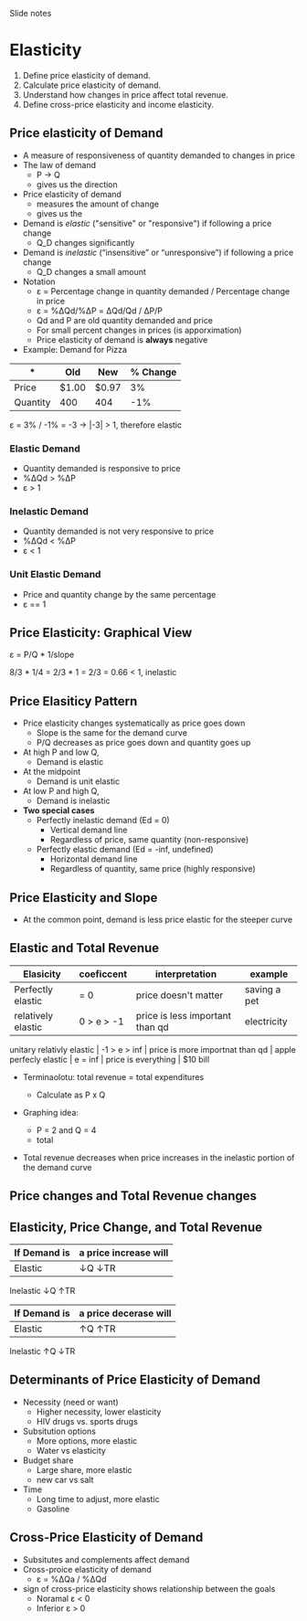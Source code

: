 Slide notes

# Elasticity

1. Define price elasticity of demand.
2. Calculate price elasticity of demand.
3. Understand how changes in price affect total revenue.
4. Define cross-price elasticity and income elasticity.

## Price elasticity of Demand

- A measure of responsiveness of quantity demanded to changes in price
- The law of demand
  - P -> Q 
  - gives us the direction
- Price elasticity of demand
  - measures the amount of change
  - gives us the 
- Demand is *elastic* ("sensitive" or "responsive") if following a price change
  - Q\_D changes significantly 
- Demand is *inelastic* (“insensitive” or “unresponsive”) if following a price change
  - Q\_D changes a small amount 
- Notation
  - ε = Percentage change in quantity demanded / Percentage change in price
  - ε = %ΔQd/%ΔP = ΔQd/Qd / ΔP/P
  - Qd and P are old quantity demanded and price
  - For small percent changes in prices (is apporximation)
  - Price elasticity of demand is **always** negative
- Example: Demand for Pizza

\* | Old | New | % Change
--- | --- | --- | --- 
Price | $1.00 | $0.97 | 3%
Quantity | 400 | 404 | -1%

ε = 3% / -1% = -3 -> |-3| > 1, therefore elastic

### Elastic Demand
- Quantity demanded is responsive to price
- %ΔQd > %ΔP
- ε > 1

### Inelastic Demand
- Quantity demanded is not very responsive to price
- %ΔQd < %ΔP
- ε < 1

### Unit Elastic Demand
- Price and quantity change by the same percentage
- ε == 1

## Price Elasticity: Graphical View 

ε = P/Q * 1/slope

8/3 * 1/4 = 2/3 * 1 = 2/3 = 0.66 < 1, inelastic

## Price Elasiticy Pattern
- Price elasticity changes systematically as price goes down
  - Slope is the same for the demand curve
  - P/Q decreases as price goes down and quantity goes up
- At high P and low Q, 
  - Demand is elastic
- At the midpoint
  - Demand is unit elastic
- At low P and high Q, 
  - Demand is inelastic
- **Two special cases**
  - Perfectly inelastic demand (Ed = 0)
    - Vertical demand line
    - Regardless of price, same quantity (non-responsive)
  - Perfectly elastic demand (Ed = -inf, undefined)
    - Horizontal demand line
    - Regardless of quantity, same price (highly responsive)

## Price Elasticity and Slope
- At the common point,  demand is less price elastic for the steeper curve

## Elastic and Total Revenue

Elasicity | coeficcent | interpretation | example
-------- | --------- | ---------- | --------
Perfectly elastic | = 0 | price doesn't matter | saving a pet
relatively elastic | 0 > e > -1 | price is less important than qd | electricity
unitary
relativly elastic | -1 > e > inf | price is more importnat than qd | apple
perfecly elastic | e = inf | price is everything | $10 bill

- Terminaolotu: total revenue = total expenditures
  - Calculate as P x Q
- Graphing idea:
  - P = 2 and Q = 4
  - total

- Total revenue decreases when price increases in the inelastic portion of the demand curve

## Price changes and Total Revenue changes

## Elasticity, Price Change, and Total Revenue
If Demand is | a price increase will
--------- | --------
Elastic | ↓Q ↓TR
Inelastic ↓Q ↑TR

If Demand is | a price decerase will
--------- | --------
Elastic | ↑Q ↑TR
Inelastic ↑Q ↓TR

## Determinants of Price Elasticity of Demand
- Necessity (need or want)
  - Higher necessity, lower elasticity
  - HIV drugs vs. sports drugs
- Subsitution options
  - More options, more elastic
  - Water vs elasticity
- Budget share
  - Large share, more elastic
  - new car vs salt
- Time
  - Long time to adjust, more elastic
  - Gasoline

## Cross-Price Elasticity of Demand
- Subsitutes and complements affect demand
- Cross-proice elasticity of demand
  - ε = %ΔQa / %ΔQd
- sign of cross-price elasticity shows relationship between the goals
  - Noramal ε < 0
  - Inferior ε > 0
